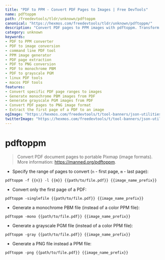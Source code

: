 ```yaml
---
title: "PDF to PPM - Convert PDF Pages to Images | Free DevTools"
name: pdftoppm
path: /freedevtools/tldr/unknown/pdftoppm
canonical: "https://hexmos.com/freedevtools/tldr/unknown/pdftoppm/"
description: "Convert PDF pages to PPM images with pdftoppm. Transform PDF documents into portable pixmap files using this command-line tool. Free online tool, no registration required."
category: unknown
keywords:
- PDF to PPM converter
- PDF to image conversion
- command line PDF tool
- PPM image generator
- PDF page extraction
- PDF to PNG conversion
- PDF to monochrome PBM
- PDF to grayscale PGM
- linux PDF tools
- macos PDF tools
features:
- Convert specific PDF page ranges to images
- Generate monochrome PBM images from PDF
- Generate grayscale PGM images from PDF
- Convert PDF pages to PNG image format
- Extract the first page of a PDF to an image
ogImage: "https://hexmos.com/freedevtools/t/tool-banners/json-utilities-banner.png"
twitterImage: "https://hexmos.com/freedevtools/t/tool-banners/json-utilities-banner.png"
---
```


# pdftoppm

> Convert PDF document pages to portable Pixmap (image formats).
> More information: <https://manned.org/pdftoppm>.

- Specify the range of pages to convert (`n` - first page, `m` - last page):

`pdftoppm -f {{n}} -l {{m}} {{path/to/file.pdf}} {{image_name_prefix}}`

- Convert only the first page of a PDF:

`pdftoppm -singlefile {{path/to/file.pdf}} {{image_name_prefix}}`

- Generate a monochrome PBM file (instead of a color PPM file):

`pdftoppm -mono {{path/to/file.pdf}} {{image_name_prefix}}`

- Generate a grayscale PGM file (instead of a color PPM file):

`pdftoppm -gray {{path/to/file.pdf}} {{image_name_prefix}}`

- Generate a PNG file instead a PPM file:

`pdftoppm -png {{path/to/file.pdf}} {{image_name_prefix}}`
